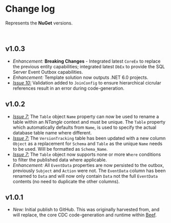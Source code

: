 # Change log

Represents the **NuGet** versions.

<br/>

## v1.0.3
- *Enhancement:* **Breaking Changes** - Integrated latest `CoreEx` to replace the previous entity capabilities; integrated latest `DbEx` to provide the SQL Server Event Outbox capabilities.
- *Enhancement:* Template solution now outputs .NET 6.0 projects.
- [*Issue 10:*](https://github.com/Avanade/NTangle/issues/10) Validation added to `JoinConfig` to ensure hierarchical cicrular references result in an error during code-generation.

## v1.0.2
- [*Issue 7:*](https://github.com/Avanade/NTangle/issues/7) The `Table` object `Name` property can now be used to rename a table within an _NTangle_ context and must be unique. The `Table` property which automatically defaults from `Name`, is used to specify the actual database table name where different.
- [*Issue 7:*](https://github.com/Avanade/NTangle/issues/7) The `VersionTracking` table has been updated with a new column `Object` as a replacement for `Schema` and `Table` as the unique `Name` needs to be used. Will be formatted as `Schema_Name`.
- [*Issue 7:*](https://github.com/Avanade/NTangle/issues/7) The `Table` object now supports none or more `Where` conditions to filter the published data where applicable.
- *Enhancement:* All `EventData` properties are now persisted to the outbox, previously `Subject` and `Action` were not. The `EventData` column has been renamed to `Data` and will now only contain `Data` not the full `EventData` contents (no need to duplicate the other columns).

## v1.0.1
- *New:* Initial publish to GitHub. This was originally harvested from, and will replace, the core CDC code-generation and runtime within [Beef](https://github.com/Avanade/Beef).
